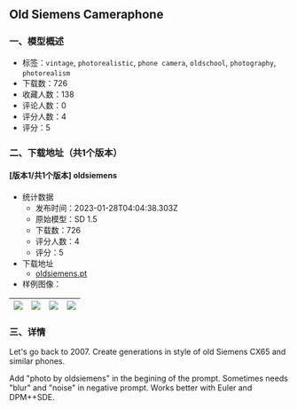 ## Old Siemens Cameraphone
### 一、模型概述

- 标签：`vintage`, `photorealistic`, `phone camera`, `oldschool`, `photography`, `photorealism`
- 下载数：726
- 收藏人数：138
- 评论人数：0
- 评分人数：4
- 评分：5

### 二、下载地址（共1个版本）

#### [版本1/共1个版本] oldsiemens

- 统计数据
  - 发布时间：2023-01-28T04:04:38.303Z
  - 原始模型：SD 1.5
  - 下载数：726
  - 评分人数：4
  - 评分：5
- 下载地址
  - [oldsiemens.pt](https://civitai.com/api/download/models/6323)
- 样例图像：

| <img src="https://image.civitai.com/xG1nkqKTMzGDvpLrqFT7WA/d31a69f4-7243-45d9-4412-d6f58611f600/width=450/56118.jpeg" /> | <img src="https://image.civitai.com/xG1nkqKTMzGDvpLrqFT7WA/cd19ba13-a813-42d6-f780-1a548f08cb00/width=450/56117.jpeg" /> | <img src="https://image.civitai.com/xG1nkqKTMzGDvpLrqFT7WA/3134ecca-6e12-4bda-6634-366e0ffe5800/width=450/56116.jpeg" /> | <img src="https://image.civitai.com/xG1nkqKTMzGDvpLrqFT7WA/c7470adb-efeb-42f2-f005-01ee5b4e8200/width=450/56115.jpeg" /> |
| ---- | ---- | ---- | ---- |


### 三、详情
<p>Let's go back to 2007. Create generations in style of old Siemens CX65 and similar phones.</p><p>Add "photo by oldsiemens" in the begining of the prompt. Sometimes needs "blur" and "noise" in negative prompt. Works better with Euler and DPM++SDE.</p>